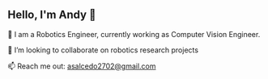 ## Hello, I'm Andy 👋

🤖 I am a Robotics Engineer, currently working as Computer Vision Engineer.

🔭 I’m looking to collaborate on robotics research projects

📫 Reach me out: asalcedo2702@gmail.com
<!--
**andrea2702/andrea2702** is a ✨ _special_ ✨ repository because its `README.md` (this file) appears on your GitHub profile.

Here are some ideas to get you started:

- 🔭 I’m currently working on ...
- 🌱 I’m currently learning ...
- 👯 I’m looking to collaborate on ...
- 🤔 I’m looking for help with ...
- 💬 Ask me about ...
- 📫 How to reach me: ...
- 😄 Pronouns: ...
- ⚡ Fun fact: ...
-->

